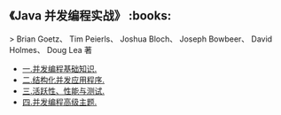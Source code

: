 <h2>《Java 并发编程实战》 :books: </h2> 
> Brian Goetz、 Tim Peierls、 Joshua Bloch、 Joseph Bowbeer、 David Holmes、 Doug Lea 著   

* <a href="https://github.com/wuping5719/MyCNBlogs/blob/master/Reading-Notes/JavaConcurrencyInPractice/ConcurrencyInPractice-1.md">一.并发编程基础知识.</a>
* <a href="https://github.com/wuping5719/MyCNBlogs/blob/master/Reading-Notes/JavaConcurrencyInPractice/ConcurrencyInPractice-2.md">二.结构化并发应用程序.</a>
* <a href="https://github.com/wuping5719/MyCNBlogs/blob/master/Reading-Notes/JavaConcurrencyInPractice/ConcurrencyInPractice-3.md">三.活跃性、性能与测试.</a>
* <a href="https://github.com/wuping5719/MyCNBlogs/blob/master/Reading-Notes/JavaConcurrencyInPractice/ConcurrencyInPractice-4.md">四.并发编程高级主题.</a>
